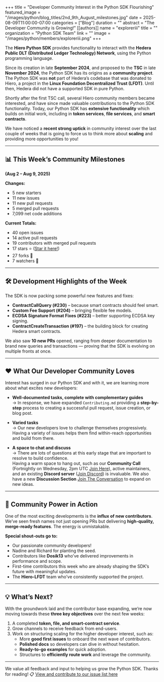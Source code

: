 +++
title = "Developer Community Interest in the Python SDK Flourishing"
featured_image = "/images/python/blog_titles/2nd_9th_August_milestones.jpg"
date = 2025-08-09T11:00:00-07:00
categories = ["Blog"]
duration = ""
abstract = "The Developer Community is Growing!"
[[authors]]
name = "exploreriii"
title = ""
organization = "Python SDK Team"
link = ""
image = "/images/python/members/exploreriii.png"
+++

The **Hiero Python SDK** provides functionality to interact with the **Hedera Public DLT (Distributed Ledger Technology) Network**, using the Python programming language.

Since its creation in late **September 2024**, and proposed to the **TSC** in late **November 2024**, the Python SDK has its origins as a **community project**. The Python SDK was **not** part of Hedera’s codebase that was donated to Hiero, a project in the **Linux Foundation Decentralized Trust (LFDT)**. Until then, Hedera did not have a supported SDK in pure Python.

Shortly after the first TSC call, several Hiero community members became interested, and have since made valuable contributions to the Python SDK functionality. Today, our Python SDK has **extensive functionality** which builds on initial work, including in **token services**, **file services**, and **smart contracts**. 

We have noticed a **recent strong uptick** in community interest over the last couple of weeks that is going to force us to think more about **scaling** and providing more opportunities to you!

---

## 📊 This Week’s Community Milestones  
**(Aug 2 – Aug 9, 2025)**

**Changes:**
- 5 new starters  
- 11 new issues  
- 11 new pull requests  
- 5 merged pull requests  
- 7,099 net code additions  

**Current Totals:**
- 40 open issues  
- 14 active pull requests  
- 19 contributors with merged pull requests  
- 17 stars ⭐ ([Star it here!](https://github.com/hiero-ledger/hiero-sdk-python))  
- 27 forks 🍴  
- 7 watchers 👀  

---

## 🛠️ Development Highlights of the Week  

The SDK is now packing some powerful new features and fixes:

- **ContractCallQuery (#230)** – because smart contracts should feel smart.  
- **Custom Fee Support (#204)** – bringing flexible fee models.  
- **ECDSA Signature Format Fixes (#223)** – better supporting ECDSA key signing.  
- **ContractCreateTransaction (#197)** – the building block for creating Hedera smart contracts.  

We also saw **10 new PRs** opened, ranging from deeper documentation to brand new queries and transactions — proving that the SDK is evolving on multiple fronts at once.

---

## ❤️ What Our Developer Community Loves  

Interest has surged in our Python SDK and with it, we are learning more about what excites new developers:

- **Well-documented tasks, complete with complementary guides**  
  → In response, we have expanded `Contributing.md` providing a **step-by-step** process to creating a successful pull request, issue creation, or blog post.  

- **Varied tasks**  
  → Our new developers love to challenge themselves progressively. Having a variety of issues helps them find within-reach opportunities and build from there.  

- **A space to chat and discuss**  
  → There are lots of questions at this early stage that are important to resolve to build confidence.  
  Having a warm space to hang out, such as our **Community Call** (Fortnightly on Wednesday, 2pm UTC [Join Here](https://zoom-lfx.platform.linuxfoundation.org/meetings/hiero?view=week)), active maintainers, and an existing **Discord server** ([Join Discord](https://discord.com/channels/905194001349627914/1336494517544681563)) is invaluable. We also have a new **Discussion Section** [Join The Conversation](https://github.com/hiero-ledger/hiero-sdk-python/discussions) to expand on new ideas.

---

## 👥 Community Power in Action  

One of the most exciting developments is the **influx of new contributors**. We’ve seen fresh names not just opening PRs but delivering **high-quality, merge-ready features**. The energy is unmistakable.

**Special shout-outs go to:**
- Our passionate community developers!
- Nadine and Richard for planting the seed.  
- Contributors like **Dosik13** who’ve delivered improvements in performance and scope.  
- First-time contributors this week who are already shaping the SDK’s future with meaningful updates.  
- The **Hiero-LFDT** team who’ve consistently supported the project.

---

## 💡 What’s Next?  

With the groundwork laid and the contributor base expanding, we’re now moving towards these **three key objectives** over the next few weeks:

1. A completed **token, file, and smart-contract service**.  
2. Grow channels to receive feedback from end-users.  
3. Work on structuring scaling for the higher developer interest, such as:
   - More **good first issues** to onboard the next wave of contributors.  
   - **Polished docs** so developers can dive in without hesitation.  
   - **Ready-to-go examples** for quick adoption.  
   - Structures to **efficiently route work** and leverage the community.  

---

We value all feedback and input to helping us grow the Python SDK. Thanks for reading!
📋 [View and contribute to our issue list here](https://github.com/hiero-ledger/hiero-sdk-python/issues)
